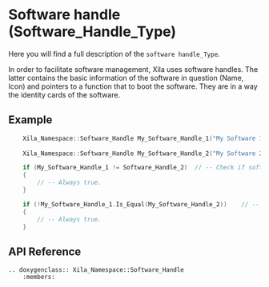 # Software handle (Software_Handle_Type)
 
Here you will find a full description of the `software handle_Type`.

In order to facilitate software management, Xila uses software handles.
The latter contains the basic information of the software in question (Name, Icon) and pointers to a function that to boot the software.
They are in a way the identity cards of the software.

## Example

```cpp
    Xila_Namespace::Software_Handle My_Software_Handle_1("My Software 1", 44, My_Software_1::Load); // -- Create a software handle for "My Software 1"
    
    Xila_Namespace::Software_Handle My_Software_Handle_2("My Software 2", 45, My_Software_2::Load); // -- Create a software handle for "My Software 2"

    if (My_Software_Handle_1 != Software_Handle_2)  // -- Check if software handle are different.
    {
        // -- Always true.
    }

    if (!My_Software_Handle_1.Is_Equal(My_Software_Handle_2))    // -- Another way to check if software handle are different.
    {
        // -- Always true.
    }
```

## API Reference

```{eval-rst}
.. doxygenclass:: Xila_Namespace::Software_Handle
    :members:
```

